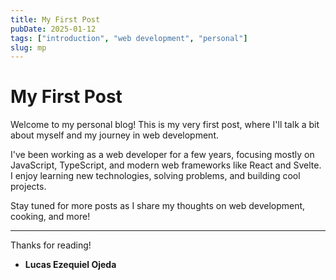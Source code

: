 ```yaml
---
title: My First Post
pubDate: 2025-01-12
tags: ["introduction", "web development", "personal"]
slug: mp
---
```


# My First Post

Welcome to my personal blog! This is my very first post, where I'll talk a bit about myself and my journey in web development.

I've been working as a web developer for a few years, focusing mostly on JavaScript, TypeScript, and modern web frameworks like React and Svelte. I enjoy learning new technologies, solving problems, and building cool projects.

Stay tuned for more posts as I share my thoughts on web development, cooking, and more!

---

Thanks for reading!

- **Lucas Ezequiel Ojeda**
